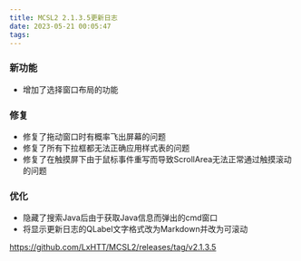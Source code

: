 ```yaml
---
title: MCSL2 2.1.3.5更新日志
date: 2023-05-21 00:05:47
tags:
---
```

### 新功能
 - 增加了选择窗口布局的功能
### 修复  
 - 修复了拖动窗口时有概率飞出屏幕的问题
 - 修复了所有下拉框都无法正确应用样式表的问题
 - 修复了在触摸屏下由于鼠标事件重写而导致ScrollArea无法正常通过触摸滚动的问题
### 优化
 - 隐藏了搜索Java后由于获取Java信息而弹出的cmd窗口
 - 将显示更新日志的QLabel文字格式改为Markdown并改为可滚动

https://github.com/LxHTT/MCSL2/releases/tag/v2.1.3.5